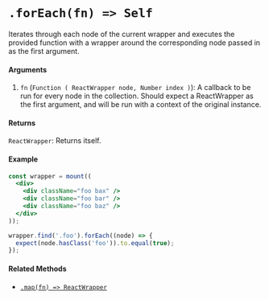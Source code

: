 # `.forEach(fn) => Self`

Iterates through each node of the current wrapper and executes the provided function with a
wrapper around the corresponding node passed in as the first argument.


#### Arguments

1. `fn` (`Function ( ReactWrapper node, Number index )`): A callback to be run for every node in the collection.
Should expect a ReactWrapper as the first argument, and will be run with a context of the original
instance.



#### Returns

`ReactWrapper`: Returns itself.



#### Example

```jsx
const wrapper = mount((
  <div>
    <div className="foo bax" />
    <div className="foo bar" />
    <div className="foo baz" />
  </div>
));

wrapper.find('.foo').forEach((node) => {
  expect(node.hasClass('foo')).to.equal(true);
});
```


#### Related Methods

- [`.map(fn) => ReactWrapper`](map.md)
